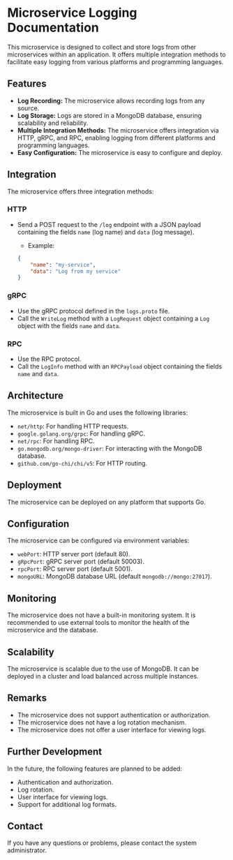 # Microservice Logging Documentation

This microservice is designed to collect and store logs from other microservices within an application. It offers multiple integration methods to facilitate easy logging from various platforms and programming languages.

## Features

*   **Log Recording:** The microservice allows recording logs from any source.
*   **Log Storage:** Logs are stored in a MongoDB database, ensuring scalability and reliability.
*   **Multiple Integration Methods:** The microservice offers integration via HTTP, gRPC, and RPC, enabling logging from different platforms and programming languages.
*   **Easy Configuration:** The microservice is easy to configure and deploy.

## Integration

The microservice offers three integration methods:

### HTTP

*   Send a POST request to the `/log` endpoint with a JSON payload containing the fields `name` (log name) and `data` (log message).

    *   Example:

    ```json
    {
        "name": "my-service",
        "data": "Log from my service"
    }
    ```

### gRPC

*   Use the gRPC protocol defined in the `logs.proto` file.
*   Call the `WriteLog` method with a `LogRequest` object containing a `Log` object with the fields `name` and `data`.

### RPC

*   Use the RPC protocol.
*   Call the `LogInfo` method with an `RPCPayload` object containing the fields `name` and `data`.

## Architecture

The microservice is built in Go and uses the following libraries:

*   `net/http`: For handling HTTP requests.
*   `google.golang.org/grpc`: For handling gRPC.
*   `net/rpc`: For handling RPC.
*   `go.mongodb.org/mongo-driver`: For interacting with the MongoDB database.
*   `github.com/go-chi/chi/v5`: For HTTP routing.

## Deployment

The microservice can be deployed on any platform that supports Go.

## Configuration

The microservice can be configured via environment variables:

*   `webPort`: HTTP server port (default 80).
*   `gRpcPort`: gRPC server port (default 50003).
*   `rpcPort`: RPC server port (default 5001).
*   `mongoURL`: MongoDB database URL (default `mongodb://mongo:27017`).

## Monitoring

The microservice does not have a built-in monitoring system. It is recommended to use external tools to monitor the health of the microservice and the database.

## Scalability

The microservice is scalable due to the use of MongoDB. It can be deployed in a cluster and load balanced across multiple instances.

## Remarks

*   The microservice does not support authentication or authorization.
*   The microservice does not have a log rotation mechanism.
*   The microservice does not offer a user interface for viewing logs.

## Further Development

In the future, the following features are planned to be added:

*   Authentication and authorization.
*   Log rotation.
*   User interface for viewing logs.
*   Support for additional log formats.

## Contact

If you have any questions or problems, please contact the system administrator.